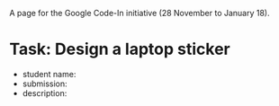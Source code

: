 A page for the Google Code-In initiative (28 November to January 18).

# Task: Design a laptop sticker

* student name:
* submission:
* description:

 